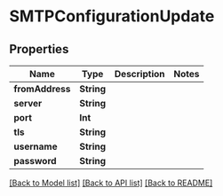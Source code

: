 # SMTPConfigurationUpdate

## Properties

Name | Type | Description | Notes
------------ | ------------- | ------------- | -------------
**fromAddress** | **String** |  | 
**server** | **String** |  | 
**port** | **Int** |  | 
**tls** | **String** |  | 
**username** | **String** |  | 
**password** | **String** |  | 

[[Back to Model list]](../#documentation-for-models) [[Back to API list]](../#documentation-for-api-endpoints) [[Back to README]](../)


